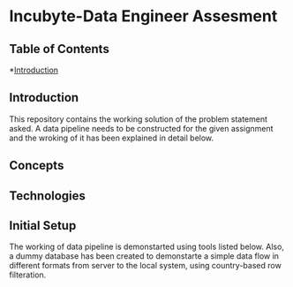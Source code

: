 # Incubyte-Data Engineer Assesment

## Table of Contents
*[Introduction](#introduction)




## Introduction
This repository contains the working solution of the problem statement asked. A data pipeline needs to be constructed for the given assignment and the wroking of it has been explained in detail below.

## Concepts

## Technologies

## Initial Setup




The working of data pipeline is demonstarted using tools listed below. Also, a dummy database has been created to demonstarte a simple data flow in different formats from server to the local system, using country-based row filteration.

